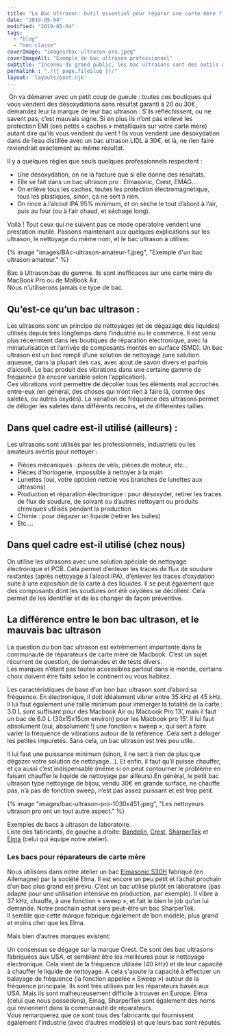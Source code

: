 ```yaml
---
title: "Le Bac Ultrason: Outil essentiel pour réparer une carte mère ?"
date: "2019-05-04"
modified: "2019-05-04"
tags: 
  - "blog"
  - "non-classe"
coverImage: "images/bac-ultrason-pro.jpeg"
coverImageAlt: "Exemple de bac ultrason professionnel"
subtitle: "Inconnu du grand public, les bac ultrasons sont des outils de nettoyage très utilisés en optique, médical, mécanique de précision ou horlogerie. C'est aussi un indispensable dans notre atelier."
permalink : "./{{ page.fileSlug }}/"
layout: 'layouts/post.njk'
---
```


 On va démarrer avec un petit coup de gueule : toutes ces boutiques qui vous vendent des désoxydations sans résultat garanti à 20 ou 30€, demandez leur la marque de leur bac ultrason : S’ils réfléchissent, ou ne savent pas, c’est mauvais signe. Si en plus ils n’ont pas enlevé les protection EMI (ces petits « caches » métalliques sur votre carte mère) autant dire qu’ils vous vendent du vent ! Ils vous vendent une désoxydation dans de l’eau distillée avec un bac ultrason LIDL à 30€, et là, ne rien faire reviendrait exactement au même résultat.

Il y a quelques règles que seuls quelques professionnels respectent :

- Une désoxydation, on ne la facture que si elle donne des résultats.
- Elle se fait dans un bac ultrason pro : Elmasonic, Crest, EMAG…
- On enlève tous les caches, toutes les protection électromagnétique, tous les plastiques, sinon, ça ne sert à rien.
- On rince à l’alcool IPA 95% minimum, et on sèche le tout d’abord à l’air, puis au four (ou à l’air chaud, et séchage long).

Voilà ! Tout ceux qui ne suivent pas ce mode opératoire vendent une prestation inutile. Passons maintenant aux quelques explications sur les ultrason, le nettoyage du même nom, et le bac ultrason à utiliser.

{% image "images/BAc-ultrason-amateur-1.jpeg", "Exemple d'un bac ultrason amateur." %}

Bac à Ultrason bas de gamme. Ils sont inefficaces sur une carte mère de MacBook Pro ou de MaBook Air.  
Nous n'utiliserons jamais ce type de bac.

## Qu’est-ce qu’un bac ultrason :

Les ultrasons sont un principe de nettoyages (et de dégazage des liquides) utilisés depuis très longtemps dans l’industrie ou le commerce. Il est venu plus récemment dans les boutiques de réparation électronique, avec la miniaturisation et l’arrivée de composants montés en surface (SMD). Un bac ultrason est un bac rempli d’une solution de nettoyage (une solution aqueuse, dans la plupart des cas, avec ajout de savon divers et parfois d’alcool). Le bac produit des vibrations dans une certaine gamme de fréquence (là encore variable selon l’application).  
Ces vibrations vont permettre de décoller tous les éléments mal accrochés entre-eux (en général, des choses qui n’ont rien à faire là, comme des saletés, ou autres oxydes). La variation de fréquence des ultrasons permet de déloger les saletés dans différents recoins, et de différentes tailles.

## Dans quel cadre est-il utilisé (ailleurs) :

Les ultrasons sont utilisés par les professionnels, industriels ou les amateurs avertis pour nettoyer :

- Pièces mécaniques : pièces de vélo, pièces de moteur, etc…
- Pièces d’horlogerie, impossible à nettoyer à la main
- Lunettes (oui, votre opticien nettoie vos branches de lunettes aux ultrasons)
- Production et réparation électronique : pour désoxyder, retirer les traces de flux de soudure, de solvant ou d’autres nettoyant ou produits chimiques utilisés pendant la production
- Chimie : pour dégazer un liquide (retirer les bulles)
- Etc….

## Dans quel cadre est-il utilisé (chez nous)

On utilise les ultrasons avec une solution spéciale de nettoyage électronique et PCB. Cela permet d’enlever les traces de flux de soudure restantes (après nettoyage à l’alcool IPA), d’enlever les traces d’oxydation suite à une exposition de la carte à des liquides. Il se peut également que des composants dont les soudures ont été oxydées se décollent. Cela permet de les identifier et de les changer de façon préventive.

## La différence entre le bon bac ultrason, et le mauvais bac ultrason

La question du bon bac ultrason est extrêmement importante dans la communauté de réparateurs de carte mère de Macbook. C’est un sujet récurrent de question, de demandes et de tests divers.  
Les marques n’étant pas toutes accessibles partout dans le monde, certains choix doivent être faits selon le continent ou vous habitez.

Les caractéristiques de base d’un bon bac ultrason sont d’abord sa fréquence. En électronique, il doit idéalement vibrer entre 35 kHz et 45 kHz.  
Il lui faut également une taille minimum pour immerger la totalité de la carte : 3.0 L sont suffisant pour des Macbook Air ou Macbook Pro 13’, mais il faut un bac de 6.0 L (30x15x15cm environ) pour les Macbook pro 15’. Il lui faut absolument (oui, absolument !) une fonction « sweep », qui sert à faire varier la fréquence de vibrations autour de la référence. Cela sert à déloger les petites impuretés. Sans cela, un bac ultrason est très peu utile.

Il lui faut une puissance minimum (sinon, il ne sert à rien de plus que dégazer votre solution de nettoyage…). Et enfin, il faut qu’il puisse chauffer, et ça aussi c’est indispensable (même si on peut contourner le problème en faisant chauffer le liquide de nettoyage par ailleurs).En général, le petit bac ultrason type nettoyage de bijou, vendu 30€ en grande surface, ne chauffe pas, n’a pas de fonction sweep, n’est pas assez puissant et est trop petit.

{% image "images/bac-ultrason-pro-1030x451.jpeg", "Les nettoyeurs ultrason pro ont un tout autre aspect." %}


Exemples de bacs à ultrason de laboratoire.  
Liste des fabricants, de gauche à droite: [Bandelin](https://bandelin.com/produkte/?lang=fr), [Crest](https://www.crest-ultrasonics.com/), [SharperTek](https://www.sharpertek.com/) et [Elma](https://www.elma-ultrasonic.com/fr/) (celui qui équipe notre atelier).

### Les bacs pour réparateurs de carte mère

Nous utilisons dans notre atelier un bac [Elmasonic S30H](https://www.laboandco.com/nettoyage-ultrasons-bac-ultrasons-elmasonic-s30h-ELM-1001955) fabriqué (en Allemagne) par la société Elma. Il est encore un peu petit et l’achat prochain d’un bac plus grand est prévu. C’est un bac utilisé plutôt en laboratoire (pas adapté pour une utilisation intensive en production, par exemple). Il vibre à 37 kHz, chauffe, à une fonction « sweep », et fait le bien le job qu’on lui demande. Notre prochain achat sera peut-être un bac SharperTek.  
Il semble que cette marque fabrique également de bon modèle, plus grand et moins cher que les Elma.

Mais bien d’autres marques existent:

Un consensus se dégage sur la marque Crest. Ce sont des bac ultrasons fabriquées aux USA, et semblent être les meilleures pour le nettoyage électronique. Cela vient de la fréquence utilisée (40 kHz) et de leur capacité à chauffer le liquide de nettoyage. A cela s'ajoute la capacité à effectuer un balayage de fréquence (la fonction appelée « Sweep ») autour de la fréquence principale. Ils sont très utilisés par les réparateurs basés aux USA. Mais ils sont malheureusement difficile à trouver en Europe. Elma (celui que nous possédons), Emag, SharperTek sont également des noms qui reviennent dans la communauté de réparateurs.  
Vous remarquerez que ce sont tous des fabricants qui fournissent également l’industrie (avec d’autres modèles) et que leurs bac sont réputés.
